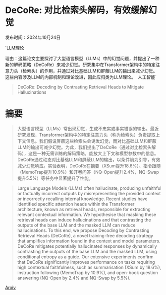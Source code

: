 # DeCoRe: 对比检索头解码，有效缓解幻觉

发布时间：2024年10月24日

`LLM理论

理由：这篇论文主要探讨了大型语言模型（LLMs）中的幻觉问题，并提出了一种新的解码策略（DeCoRe）来减少幻觉。研究集中在Transformer架构中的特定注意力头（检索头）的作用，并通过对比基础LLM和屏蔽LLM的输出来减少幻觉。这些内容涉及LLM的内部机制和理论改进，因此应归类为LLM理论。` `人工智能`

> DeCoRe: Decoding by Contrasting Retrieval Heads to Mitigate Hallucinations

# 摘要

> 大型语言模型（LLMs）常出现幻觉，生成不忠实或事实错误的输出。最近研究发现，Transformer架构中的特定注意力头（称为检索头）负责提取上下文信息。我们假设屏蔽这些检索头会诱发幻觉，而对比基础LLM和屏蔽LLM的输出可减少幻觉。为此，我们提出了DeCoRe（通过对比检索头解码），这是一种无需训练的解码策略，能放大上下文和模型参数中的信息。DeCoRe通过动态对比基础LLM和屏蔽LLM的输出，以条件熵为引导，有效减少幻觉响应。实验表明，DeCoRe在摘要（XSum提升18.6%）、指令跟随（MemoTrap提升10.9%）和开卷问答（NQ-Open提升2.4%，NQ-Swap提升5.5%）等任务中显著提升了性能。

> Large Language Models (LLMs) often hallucinate, producing unfaithful or factually incorrect outputs by misrepresenting the provided context or incorrectly recalling internal knowledge. Recent studies have identified specific attention heads within the Transformer architecture, known as retrieval heads, responsible for extracting relevant contextual information. We hypothesise that masking these retrieval heads can induce hallucinations and that contrasting the outputs of the base LLM and the masked LLM can reduce hallucinations. To this end, we propose Decoding by Contrasting Retrieval Heads (DeCoRe), a novel training-free decoding strategy that amplifies information found in the context and model parameters. DeCoRe mitigates potentially hallucinated responses by dynamically contrasting the outputs of the base LLM and the masked LLM, using conditional entropy as a guide. Our extensive experiments confirm that DeCoRe significantly improves performance on tasks requiring high contextual faithfulness, such as summarisation (XSum by 18.6%), instruction following (MemoTrap by 10.9%), and open-book question answering (NQ-Open by 2.4% and NQ-Swap by 5.5%).

[Arxiv](https://arxiv.org/abs/2410.18860)
